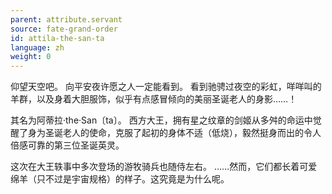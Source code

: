```yaml
---
parent: attribute.servant
source: fate-grand-order
id: attila-the-san-ta
language: zh
weight: 0
---
```


仰望天空吧。
向平安夜许愿之人一定能看到。
看到驰骋过夜空的彩虹，咩咩叫的羊群，以及身着大胆服饰，似乎有点感冒倾向的美丽圣诞老人的身影……！

其名为阿蒂拉·the·San〔ta〕。
西方大王，拥有星之纹章的剑姬从多舛的命运中觉醒了身为圣诞老人的使命，克服了起初的身体不适（低烧），毅然挺身而出的令人倍感可靠的第三位圣诞英灵。

这次在大王轶事中多次登场的游牧骑兵也随侍左右。
……然而，它们都长着可爱绵羊（只不过是宇宙规格）的样子。这究竟是为什么呢。
